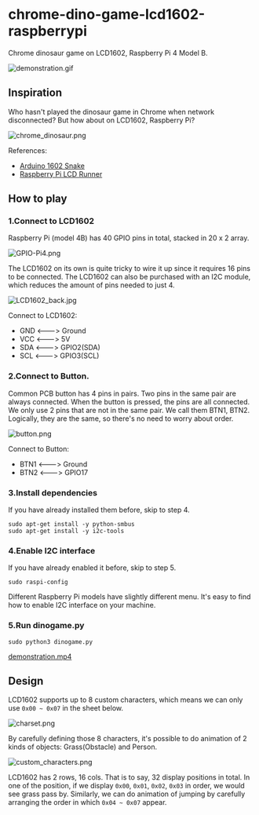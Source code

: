 # chrome-dino-game-lcd1602-raspberrypi

Chrome dinosaur game on LCD1602, Raspberry Pi 4 Model B.

![demonstration.gif](./demo.gif)

## Inspiration

Who hasn't played the dinosaur game in Chrome when network disconnected? But how about on LCD1602, Raspberry Pi?

![chrome_dinosaur.png](./chrome_dinosaur.png)

References:
- [Arduino 1602 Snake](https://github.com/SadaleNet/Arduino1602Snake)
- [Raspberry Pi LCD Runner](https://github.com/Blueve/RaspberryPiLCDRunner)

## How to play

### 1.Connect to LCD1602

Raspberry Pi (model 4B) has 40 GPIO pins in total, stacked in 20 x 2 array.

![GPIO-Pi4.png](./GPIO-Pi4.png)

The LCD1602 on its own is quite tricky to wire it up since it requires 16 pins to be connected. The LCD1602 can also be purchased with an I2C module, which reduces the amount of pins needed to just 4.

![LCD1602_back.jpg](./LCD1602_back.jpg)

Connect to LCD1602:

- GND <---> Ground
- VCC <---> 5V
- SDA <---> GPIO2(SDA)
- SCL <---> GPIO3(SCL)

### 2.Connect to Button.

Common PCB button has 4 pins in pairs. Two pins in the same pair are always connected. When the button is pressed, the pins are all connected. We only use 2 pins that are not in the same pair. We call them BTN1, BTN2. Logically, they are the same, so there's no need to worry about order.

![button.png](./button.png)

Connect to Button:

- BTN1 <---> Ground
- BTN2 <---> GPIO17

### 3.Install dependencies

If you have already installed them before, skip to step 4.

```
sudo apt-get install -y python-smbus
sudo apt-get install -y i2c-tools
```
### 4.Enable I2C interface

If you have already enabled it before, skip to step 5.

```
sudo raspi-config
```

Different Raspberry Pi models have slightly different menu. It's easy to find how to enable I2C interface on your machine.

### 5.Run dinogame.py

```
sudo python3 dinogame.py
```

[demonstration.mp4](./demo.mp4)

## Design

LCD1602 supports up to 8 custom characters, which means we can only use `0x00 ~ 0x07` in the sheet below.

![charset.png](./charset.png)

By carefully defining those 8 characters, it's possible to do animation of 2 kinds of objects: Grass(Obstacle) and Person.

![custom_characters.png](./custom_characters.png)

LCD1602 has 2 rows, 16 cols. That is to say, 32 display positions in total. In one of the position, if we display `0x00`, `0x01`, `0x02`, `0x03` in order, we would see grass pass by. Similarly, we can do animation of jumping by carefully arranging the order in which `0x04 ~ 0x07` appear.
